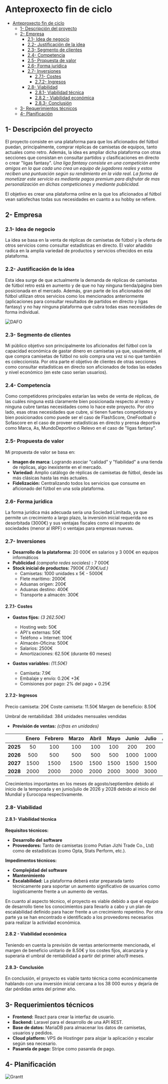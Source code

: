 # Anteproxecto fin de ciclo

- [Anteproxecto fin de ciclo](#anteproxecto-fin-de-ciclo)
  - [1- Descripción del proyecto](#1--descripción-del-proyecto)
  - [2- Empresa](#2--empresa)
    - [2.1- Idea de negocio](#21--idea-de-negocio)
    - [2.2- Justificación de la idea](#22--justificación-de-la-idea)
    - [2.3- Segmento de clientes](#23--segmento-de-clientes)
    - [2.4- Competencia](#24--competencia)
    - [2.5- Propuesta de valor](#25--propuesta-de-valor)
    - [2.6- Forma jurídica](#26--forma-jurídica)
    - [2.7- Inversiones](#27--inversiones)
      - [2.7.1- Costes](#271--costes)
      - [2.7.2- Ingresos](#272--ingresos)
    - [2.8- Viabilidad](#28--viabilidad)
      - [2.8.1- Viabilidad técnica](#281--viabilidad-técnica)
      - [2.8.2 - Viabilidad económica](#282---viabilidad-económica)
      - [2.8.3- Conclusión](#283--conclusión)
  - [3- Requerimientos técnicos](#3--requerimientos-técnicos)
  - [4- Planificación](#4--planificación)

## 1- Descripción del proyecto

El proyecto consiste en una plataforma para que los aficionados del fútbol puedan, principalmente, comprar réplicas de camisetas de equipos, tanto actuales como retro. Además, la idea es ampliar dicha plataforma con otras secciones que consistan en consultar partidos y clasificaciones en directo o crear "ligas fantasy".
*Una liga fantasy consiste en una competición entre amigos en la que cada uno crea un equipo de jugadores reales y estos reciben una puntuación según su rendimiento en la vida real. La forma de monetizar este servicio es mediante pagos premium para disfrutar de mas personalización en dichas competiciones y mediante publicidad.*

El objetivo es crear una plataforma online en la que los aficionados al fútbol vean satisfechas todas sus necesidades en cuanto a su hobby se refiere.

## 2- Empresa

### 2.1- Idea de negocio

La idea se basa en la venta de réplicas de camisetas de fútbol y la oferta de otros servicios como consultar estadísticas en directo. El valor añadido radica en la amplia variedad de productos y servicios ofrecidos en esta plataforma.

### 2.2- Justificación de la idea

Esta idea surge de que actualmente la demanda de réplicas de camisetas de fútbol retro está en aumento y de que no hay ninguna tienda/página bien posicionada en el mercado. Además, gran parte de los aficionados del fútbol utilizan otros servicios como los mencionados anteriormente (aplicaciones para consultar resultados de partidos en directo y ligas fantasy) y no hay ninguna plataforma que cubra todas esas necesidades de forma individual.

![DAFO](../img/dafo.jpg)

### 2.3- Segmento de clientes

Mi público objetivo son principalmente los aficionados del fútbol con la capacidad económica de gastar dinero en camisetas ya que, usualmente, el que compra camisetas de fútbol no solo compra una vez si no que también es coleccionista. Por otra parte el objetivo de clientes de otras secciones como consultar estadísticas en directo son aficionados de todas las edades y nivel económico (en este caso serían usuarios).

### 2.4- Competencia

Como competidores principales estarían las webs de venta de réplicas, de las cuáles ninguna está claramente bien posicionada respecto al resto y ninguna cubre tantas necesidades como lo hace este proyecto. Por otro lado, esas otras necesidades que cubre, sí tienen fuertes competidores y bien posicionados como puede ser el caso de FlashScore, OneFootball o Sofascore en el caso de proveer estadísticas en directo y prensa deportiva como Marca, As, MundoDeportivo o Relevo en el caso de "ligas fantasy".

### 2.5- Propuesta de valor

Mi propuesta de valor se basa en:

- **Imagen de marca**: Logrando asociar "calidad" y "fiabilidad" a una tienda de réplicas, algo inexistente en el mercado.
- **Variedad:** Amplio catálogo de réplicas de camisetas de fútbol, desde las más clásicas hasta las más actuales.
- **Fidelización:** Centralizando todos los servicios que consume en aficionado del fútbol en una sola plataforma.
  
### 2.6- Forma jurídica

La forma jurídica más adecuada sería una Sociedad Limitada, ya que permite un crecimiento a largo plazo, la inversión inicial requerida no es desorbitada (3000€) y sus ventajas fiscales como el impuesto de sociedades (menor al IRPF) o ventajas para empresas nuevas.

### 2.7- Inversiones

- **Desarrollo de la plataforma:** 20 000€ en salarios y 3 000€ en equipos informáticos
- **Publicidad** *(campaña redes sociales)* **:** 7 000€
- **Stock inicial de productos:** 7900€ *(7.90€/ud.)*
  - Camisetas: 1000 unidades x 5€ - 5000€
  - Flete marítimo: 2000€
  - Aduanas origen: 200€
  - Aduanas destino: 400€
  - Transporte a almacén: 300€

#### 2.7.1- Costes

- **Gastos fijos:** *(3 262.50€)*
  - Hosting web: 50€
  - API's externas: 50€
  - Teléfono + Internet: 100€
  - Almacén-Oficina: 500€
  - Salarios: 2500€
  - Amortizaciones: 62.50€ (durante 60 meses)

- **Gastos variables:** *(11.50€)*
  - Camiseta: 7.9€
  - Embalaje y envío: 0.20€ +3€
  - Comisiones por pago: 2% del pago + 0.25€

#### 2.7.2- Ingresos

 Precio camiseta:  20€
 Coste camiseta: 11.50€
 Margen de beneficio: 8.50€

Umbral de rentabilidad: 384 unidades mensuales vendidas

- **Previsión de ventas:** *(cifras en unidades)*

||Enero |Febrero |Marzo |Abril |Mayo |Junio |Julio |Agosto |Septiembre |Octubre |Noviembre |Diciembre|
|:-|:-:|:-:|:-:|:-:|:-:|:-:|:-:|:-:|:-:|:-:|:-:|:-:|
|**2025**|50|100|100|100|100|200|200|500|500|500|500|500|
|**2026**|500|500|500|500|500|1000|1000|1500|1500|1500|1500|1500|
|**2027**|1500|1500|1500|1500|1500|1500|1500|2000|2000|2000|2000|2000|
|**2028**|2000|2000|2000|2000|2000|3000|3000|3000|3000|3000|3000|3000|

Crecimientos importantes en los meses de agosto/septiembre debido al inicio de la temporada y en junio/julio de 2026 y 2028 debido al inicio del Mundial y Eurocopa respectivamente.

### 2.8- Viabilidad

#### 2.8.1- Viabilidad técnica

**Requisitos técnicos:**

- **Desarrollo del software**
- **Proveedores:** Tanto de camisetas (como Putian Jizhi Trade Co., Ltd) como de estadísticas (como Opta, Stats Perform, etc.).

**Impedimentos técnicos:**

- **Complejidad del software**
- **Mantenimiento**
- **Escalabilidad:** La plataforma deberá estar preparada tanto técnicamente para soportar un aumento significativo de usuarios como logísticamente frente a un aumento de ventas.

En cuanto al aspecto técnico, el proyecto es viable debido a que el equipo de desarrollo tiene los conocimientos para llevarlo a cabo y un plan de escalabilidad definido para hacer frente a un crecimiento repentino. Por otra parte ya se han encontrado e identificado a los proveedores necesarios para realizar la actividad económica.

#### 2.8.2 - Viabilidad económica

Teniendo en cuenta la previsión de ventas anteriormente mencionada, el margen de beneficio unitario de 8.50€ y los costes fijos, alcanzaría y superaría el umbral de rentabilidad a partir del primer año/9 meses.

#### 2.8.3- Conclusión

  En conclusión, el proyecto es viable tanto técnica como económicamente hablando con una inversión inicial cercana a los 38 000 euros y dejaría de dar pérdidas antes del primer año.

## 3- Requerimientos técnicos
  
- **Frontend:** React para crear la interfaz de usuario.
- **Backend:** Laravel para el desarrollo de una API REST.
- **Base de datos:** MariaDB para almacenar los datos de camisetas, usuarios y pedidos.
- **Cloud platform:** VPS de Hostinger para alojar la aplicación y escalar según sea necesario.
- **Pasarela de pago:** Stripe como pasarela de pago.

## 4- Planificación

![Grantt](../img/grantt.jpg)
